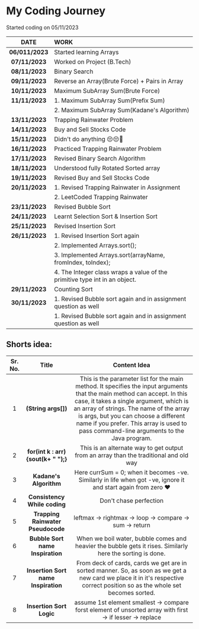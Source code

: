 # My Coding Journey

Started coding on 05/11/2023

|    **DATE**     | **WORK**                                                                   |
| :-------------: | :------------------------------------------------------------------------- |
| **06/011/2023** | Started learning Arrays                                                    |
| **07/11/2023**  | Worked on Project (B.Tech)                                                 |
| **08/11/2023**  | Binary Search                                                              |
| **09/11/2023**  | Reverse an Array(Brute Force) + Pairs in Array                             |
| **10/11/2023**  | Maximum SubArray Sum(Brute Force)                                          |
| **11/11/2023**  | 1. Maximum SubArray Sum(Prefix Sum)                                        |
|                 | 2. Maximum SubArray Sum(Kadane's Algorithm)                                |
| **13/11/2023**  | Trapping Rainwater Problem                                                 |
| **14/11/2023**  | Buy and Sell Stocks Code                                                   |
| **15/11/2023**  | Didn't do anything 😔😔🤧                                                  |
| **16/11/2023**  | Practiced Trapping Rainwater Problem                                       |
| **17/11/2023**  | Revised Binary Search Algorithm                                            |
| **18/11/2023**  | Understood fully Rotated Sorted array                                      |
| **19/11/2023**  | Revised Buy and Sell Stocks Code                                           |
| **20/11/2023**  | 1. Revised Trapping Rainwater in Assignment                                |
|                 | 2. LeetCoded Trapping Rainwater                                            |
| **23/11/2023**  | Revised Bubble Sort                                                        |
| **24/11/2023**  | Learnt Selection Sort & Insertion Sort                                     |
| **25/11/2023**  | Revised Insertion Sort                                                     |
| **26/11/2023**  | 1. Revised Insertion Sort again                                            |
|                 | 2. Implemented Arrays.sort();                                              |
|                 | 3. Implemented Arrays.sort(arrayName, fromIndex, toIndex);                 |
|                 | 4. The Integer class wraps a value of the primitive type int in an object. |
| **29/11/2023**  | Counting Sort                                                              |
| **30/11/2023**  | 1. Revised Bubble sort again and in assignment question as well            |
|                 | 1. Revised Bubble sort again and in assignment question as well            |

## Shorts idea:

| Sr. No. |                Title                |                                                                                                                                                                    Content Idea                                                                                                                                                                    |
| :-----: | :---------------------------------: | :------------------------------------------------------------------------------------------------------------------------------------------------------------------------------------------------------------------------------------------------------------------------------------------------------------------------------------------------: |
|    1    |         **(String args[])**         | This is the parameter list for the main method. It specifies the input arguments that the main method can accept. In this case, it takes a single argument, which is an array of strings. The name of the array is args, but you can choose a different name if you prefer. This array is used to pass command-line arguments to the Java program. |
|    2    | **for(int k : arr){sout(k+ " ");}** |                                                                                                                               This is an alternate way to get output from an array than the traditional and old way                                                                                                                                |
|    3    |       **Kadane's Algorithm**        |                                                                                                                   Here currSum = 0; when it becomes -ve. Similarly in life when got -ve, ignore it and start again from zero ❤️                                                                                                                    |
|    4    |    **Consistency While coding**     |                                                                                                                                                               Don't chase perfection                                                                                                                                                               |
|    5    |  **Trapping Rainwater Pseudocode**  |                                                                                                                                              leftmax -> rightmax -> loop -> compare -> sum -> return                                                                                                                                               |
|    6    |  **Bubble Sort name Inspiration**   |                                                                                                                     When we boil water, bubble comes and heavier the bubble gets it rises. Similarly here the sorting is done.                                                                                                                     |
|    7    | **Insertion Sort name Inspiration** |                                                                                    From deck of cards, cards we get are in sorted manner. So, as soon as we get a new card we place it in it's respective correct position so as the whole set becomes sorted.                                                                                     |
|    8    |      **Insertion Sort Logic**       |                                                                                                                     assume 1st element smallest -> compare forst element of unsorted array with first -> if lesser -> replace                                                                                                                      |
